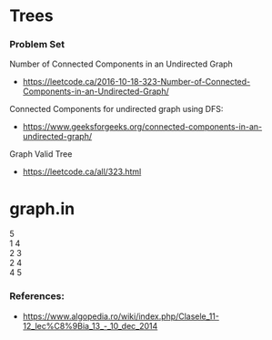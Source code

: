 # Trees

### Problem Set 
Number of Connected Components in an Undirected Graph 
* https://leetcode.ca/2016-10-18-323-Number-of-Connected-Components-in-an-Undirected-Graph/

Connected Components for undirected graph using DFS: 
* https://www.geeksforgeeks.org/connected-components-in-an-undirected-graph/

Graph Valid Tree
* https://leetcode.ca/all/323.html 

# graph.in
5 <br/>
1 4 <br/>
2 3  <br/>
2 4 <br/>
4 5 <br/>

### References:
- https://www.algopedia.ro/wiki/index.php/Clasele_11-12_lec%C8%9Bia_13_-_10_dec_2014
